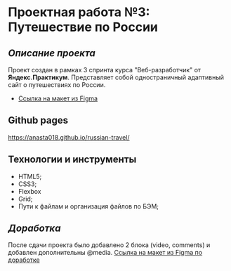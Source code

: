 # Проектная работа №3: Путешествие по России

## *Описание проекта*
Проект создан в рамках 3 спринта курса "Веб-разработчик" от **Яндекс.Практикум**. Представляет собой одностраничный адаптивный сайт о путешествиях по России.

* [Ссылка на макет из Figma](https://www.figma.com/file/5S2WSbEFL6awjVWJ0NWL8Q/Sprint-3_-Russia-_-desktop-%2B-mobile?node-id=28503%3A0)

## **Github pages**
https://anasta018.github.io/russian-travel/

## **Технологии и инструменты**
* HTML5;
* CSS3;
* Flexbox
* Grid;
* Пути к файлам и организация файлов по БЭМ;

## *Доработка*
После сдачи проекта было добавлено 2 блока (video, comments) и добавлен дополнительны @media. 
[Ссылка на макет из Figma по доработке](https://www.figma.com/file/Q0mKbno4e0cPRhGC434xyE/Russia-%2F-desktop-%2B-mobile-(Copy)-(Copy)?node-id=0%3A1)
